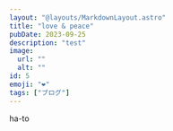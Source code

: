 ```yaml
---
layout: "@layouts/MarkdownLayout.astro"
title: "love & peace"
pubDate: 2023-09-25
description: "test"
image:
  url: ""
  alt: ""
id: 5
emoji: "❤️"
tags: ["ブログ"]
---
```


ha-to
